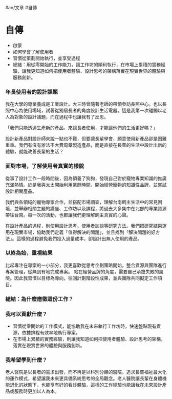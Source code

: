 #an/文章 #自傳

# 自傳
- 啟蒙
- 如何學會了解使用者
- 習慣從策劃開始執行，並享受過程
- 總結：用從零開始的工作能力，讓工作坊的順利執行，在市場上累積的實務經驗，讓我更知道如何把使用者體驗、設計思考的架構落實在現實世界的體驗與服務創新。


### 年長使用者的設計課題

我在大學的專業養成是工業設計。大三時曾隨著老師的帶領參訪長照中心。也以長照中心為使用場域，試著從獨居長者的角度設計生活電器。這是我第一次碰觸以老人為對象的設計議題，而在過程中也讓我有了反思。

「我們只能透過生產新的產品，來讓長者使用，才能讓他們的生活更好嗎？」

設計新產品對設計師來說一點也不難，但要讓長輩學會、願意使用新產品卻是困難重重。我們有沒有辦法不大費周章製造產品，而是直接在長輩的生活中設計出新的體驗，就能改善長輩的生活？

### 面對市場，了解使用者真實的樣貌

從事了設計工作一段時間後，因為領養了狗狗，發現自己對於寵物專業知識的推廣充滿熱情。於是我與太太開始利用業餘時間，開始經營寵物的知識性品牌，並嘗試設計相關產品。

我們與各領域的寵物專家合作，並搭配市場調查，理解台南飼主生活中的常見困境，並舉辦相關主題的講座、工作坊以及課程，將過去大多集中在北部的專業資源帶往台南。每一次的活動，也都讓我們更理解飼主真實的心聲。

在設計產品的過程，則使用設計思考、使用者訪談等研究方法。我們把研究結果運用在現實市場，協助我們定義「值得解決的問題」，並且找到「解決問題的好方法」。這樣的過程避免我們投入過量成本，卻設計出無人使用的產品。

### 以終為始，重視結果

比起專注在專案的一小部分，我更喜歡從思考企劃策略開始，整合資源與團隊進行專案管理，從無到有地完成專案。
站在經營品牌的角度，需要自己承擔失敗的風險。因此我習慣以目標為導向，往回計劃階段性成果，並與團隊共同擬定工作項目。

### 總結：為什麼應徵這份工作？

### 我可以貢獻什麼？
-   習慣從零開始的工作模式，能協助我在未來執行工作坊時，快速盤點現有資源，依據排程有效率地執行專案。
-   在市場上累積的實務經驗，則讓我知道如何把使用者體驗、設計思考的架構，落實在現實世界的體驗與服務創新。

### 我希望學到什麼？

老人醫院是以長者的需求出發，而不再是以科別分類的醫院。追求長輩福祉最大化的運作模式，希望讓我未來更具備系統思考的全局觀念。老人醫院讓長輩在身體機能退化的狀態下，也能享有好的看診體驗，這樣的工作經驗也能讓我在未來設計產品或服務時更加以人為本。